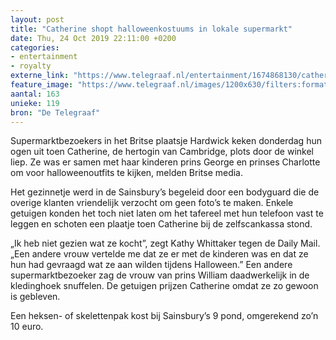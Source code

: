 ```yaml
---
layout: post
title: "Catherine shopt halloweenkostuums in lokale supermarkt"
date: Thu, 24 Oct 2019 22:11:00 +0200
categories: 
- entertainment 
- royalty 
externe_link: "https://www.telegraaf.nl/entertainment/1674868130/catherine-shopt-halloweenkostuums-in-lokale-supermarkt"
feature_image: "https://www.telegraaf.nl/images/1200x630/filters:format(jpeg):quality(80)/cdn-kiosk-api.telegraaf.nl/50ae3fa2-f69c-11e9-915f-02d2fb1aa1d7.jpg"
aantal: 163
unieke: 119
bron: "De Telegraaf"
---
```


<p class="intro">Supermarktbezoekers in het Britse plaatsje Hardwick keken donderdag hun ogen uit toen Catherine, de hertogin van Cambridge, plots door de winkel liep. Ze was er samen met haar kinderen prins George en prinses Charlotte om voor halloweenoutfits te kijken, melden Britse media.</p> <p>Het gezinnetje werd in de Sainsbury’s begeleid door een bodyguard die de overige klanten vriendelijk verzocht om geen foto’s te maken. Enkele getuigen konden het toch niet laten om het tafereel met hun telefoon vast te leggen en schoten een plaatje toen Catherine bij de zelfscankassa stond.</p><p>„Ik heb niet gezien wat ze kocht”, zegt Kathy Whittaker tegen de Daily Mail. „Een andere vrouw vertelde me dat ze er met de kinderen was en dat ze hun had gevraagd wat ze aan wilden tijdens Halloween.” Een andere supermarktbezoeker zag de vrouw van prins William daadwerkelijk in de kledinghoek snuffelen. De getuigen prijzen Catherine omdat ze zo gewoon is gebleven.</p><p>Een heksen- of skelettenpak kost bij Sainsbury’s 9 pond, omgerekend zo’n 10 euro.</p>
